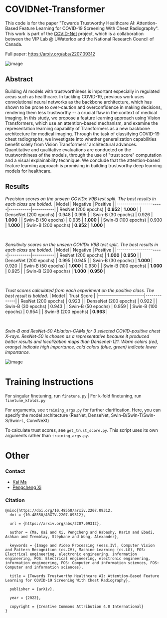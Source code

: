 # COVIDNet-Transformer

This code is for the paper "Towards Trustworthy Healthcare AI: Attention-Based Feature Learning for COVID-19 Screening With Chest Radiography". This work is part of the [COVID-Net](https://alexswong.github.io/COVID-Net/) project, which is a collaboration between the VIP Lab @ UWaterloo and the National Research Council of Canada. 

Full paper: https://arxiv.org/abs/2207.09312

![image](https://user-images.githubusercontent.com/77073162/181855028-321806d1-f516-4dfa-8f28-5cd2203e9baf.png)


## Abstract
Building AI models with trustworthiness is important especially in regulated areas such as healthcare. In tackling COVID-19, previous work uses convolutional neural networks as the backbone architecture, which has shown to be prone to over-caution and overconfidence in making decisions, rendering them less trustworthy -- a crucial flaw in the context of medical imaging. In this study, we propose a feature learning approach using Vision Transformers, which use an attention-based mechanism, and examine the representation learning capability of Transformers as a new backbone architecture for medical imaging. Through the task of classifying COVID-19 chest radiographs, we investigate into whether generalization capabilities benefit solely from Vision Transformers' architectural advances. Quantitative and qualitative evaluations are conducted on the trustworthiness of the models, through the use of "trust score" computation and a visual explainability technique. We conclude that the attention-based feature learning approach is promising in building trustworthy deep learning models for healthcare.

## Results

*Precision scores on the unseen COVIDx V9B test split.
The best results in each class are bolded.*
| Model                 | Negative  | Positive  |
|-----------------------|-----------|-----------|
| ResNet (200 epochs)   | **0.952** | **1.000** |
| DenseNet (200 epochs) | 0.948     | 0.995     |
| Swin-B (30 epochs)    | 0.926     | **1.000** |
| Swin-B (50 epochs)    | 0.935     | **1.000** |
| Swin-B (100 epochs)   | 0.930     | **1.000** |
| Swin-B (200 epochs)   | **0.952** | **1.000** |

<br>

*Sensitivity scores on the unseen COVIDx V9B test split.
The best results in each class are bolded.*
| Model                 | Negative  | Positive  |
|-----------------------|-----------|-----------|
| ResNet (200 epochs)   | **1.000** | **0.950** |
| DenseNet (200 epochs) | 0.995     | 0.945     |
| Swin-B (30 epochs)    | **1.000** | 0.920     |
| Swin-B (50 epochs)    | **1.000** | 0.930     |
| Swin-B (100 epochs)   | **1.000** | 0.925     |
| Swin-B (200 epochs)   | **1.000** | **0.950** |

<br>

*Trust scores calculated from each experiment on the positive class. The best result is bolded.*
| Model                 | Trust Score |
|-----------------------|-------------|
| ResNet (200 epochs)   | 0.923       |
| DenseNet (200 epochs) | 0.922       |
| Swin-B (30 epochs)    | 0.943       |
| Swin-B (50 epochs)    | 0.959       |
| Swin-B (100 epochs)   | 0.954       |
| Swin-B (200 epochs)   | **0.963**   |

<br>

*Swin-B and ResNet-50 Ablation-CAMs for 3 selected COVID-positive chest X-rays. ResNet-50 is chosen as a representative because it produced better results and localization maps than Densenet-121. Warm colors (red, orange) indicate high importance, cold colors (blue, green) indicate lower importance.*

![image](https://user-images.githubusercontent.com/77073162/181854254-f802c1f5-7807-45be-8947-38d24714e924.png)

# Training Instructions
For singular finetuning, run `finetune.py` | For k-fold finetuning, run `finetune_kfolds.py`

For arguments, see `training_args.py` for further clarification. Here, you can specify the model architecture (ResNet, DenseNet, Swin-B/Swin-T/Swin-S/Swin-L, ConvNeXt)

To calculate trust scores, see `get_trust_score.py`. This script uses its own arguments rather than `training_args.py`. 
# Other

### Contact
- [Kai Ma](k78ma@uwaterloo.ca)
- [Pengcheng Xi](pengcheng.xi_at_nrc-cnrc.gc.ca)

### Citation
```
@misc{https://doi.org/10.48550/arxiv.2207.09312,
  doi = {10.48550/ARXIV.2207.09312},
  
  url = {https://arxiv.org/abs/2207.09312},
  
  author = {Ma, Kai and Xi, Pengcheng and Habashy, Karim and Ebadi, Ashkan and Tremblay, Stéphane and Wong, Alexander},
  
  keywords = {Image and Video Processing (eess.IV), Computer Vision and Pattern Recognition (cs.CV), Machine Learning (cs.LG), FOS: Electrical engineering, electronic engineering, information engineering, FOS: Electrical engineering, electronic engineering, information engineering, FOS: Computer and information sciences, FOS: Computer and information sciences},
  
  title = {Towards Trustworthy Healthcare AI: Attention-Based Feature Learning for COVID-19 Screening With Chest Radiography},
  
  publisher = {arXiv},
  
  year = {2022},
  
  copyright = {Creative Commons Attribution 4.0 International}
}
```
